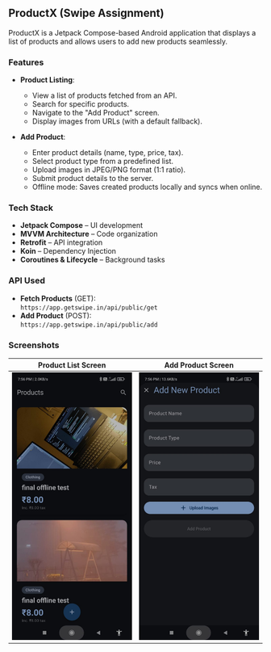 ## ProductX  (Swipe Assignment)

ProductX is a Jetpack Compose-based Android application that displays a list of products and allows users to add new products seamlessly.  

### Features  
- **Product Listing**:  
  - View a list of products fetched from an API.  
  - Search for specific products.  
  - Navigate to the "Add Product" screen.  
  - Display images from URLs (with a default fallback).  

- **Add Product**:  
  - Enter product details (name, type, price, tax).  
  - Select product type from a predefined list.  
  - Upload images in JPEG/PNG format (1:1 ratio).  
  - Submit product details to the server.  
  - Offline mode: Saves created products locally and syncs when online.  

### Tech Stack  
- **Jetpack Compose** – UI development  
- **MVVM Architecture** – Code organization  
- **Retrofit** – API integration  
- **Koin** – Dependency Injection  
- **Coroutines & Lifecycle** – Background tasks  

### API Used  
- **Fetch Products** (GET):  
  `https://app.getswipe.in/api/public/get`  
- **Add Product** (POST):  
  `https://app.getswipe.in/api/public/add`  

### Screenshots  
| Product List Screen | Add Product Screen |  
|--------------------|-------------------|  
| ![Product List](https://github.com/prafullKrRj/ProductX/blob/master/ss/main.jpg?raw=true) | ![Add Product](https://github.com/prafullKrRj/ProductX/blob/master/ss/add.jpg?raw=true) |  
